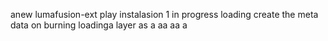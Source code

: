 anew lumafusion-ext
play
instalasion 1
in progress
loading
create the meta
data on burning
loadinga
layer
as
a 
aa
aa
a
